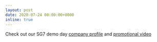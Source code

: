 ```yaml
---
layout: post
date: 2020-07-24 00:00:00+0000
inline: true
---
```


Check out our SG7 demo day [company
profile](https://www.joinef.com/companies/inpact) and [promotional
video](https://www.youtube.com/watch?v=4N4MD10Ql0g) 
